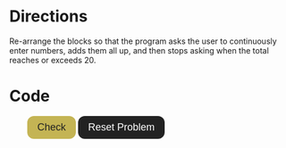 # Directions
Re-arrange the blocks so that the program asks the user to continuously enter numbers, adds them all up, and then stops asking when the total reaches or exceeds 20.

# Code
<div id="sortableTrash" class="sortable-code"></div> 
<div id="sortable" class="sortable-code"></div> 
<div style="clear:both;"></div> 
<p id="buttons"> 
    <input id="feedbackLink" class="button" value="Check" type="button" /> 
    <input id="newInstanceLink" class="button" value="Reset Problem" type="button" /> 
</p>

<style>
    #buttons {
        padding-left: 32px;
    }
   .button {
        padding: 8px 16px;
        border: 2px solid transparent;
        border-radius: 12px;
        font-size: 18px;
    }
    .button:hover {
        cursor: pointer;
    }

    #feedbackLink {
        background: #C4B454;
        color: #222;
    }
    #feedbackLink:hover {
        color: #222;
        background: white;
        border: 2px solid #C4B454;
    }
    #feedbackLink:active {
        outline: 2px solid #C4B454;
    }

    #newInstanceLink {
        background: #222;
        color: white;
    }
    #newInstanceLink:hover {
        color: #222;
        background: white;
        border: 2px solid #222;
    }

    #newInstanceLink:active {
        outline: 2px solid #222;
    }

</style>

<script type="text/javascript"> 
(function(){
  var initial = "total = 0\n" +
    "while True:\n" +
    "	number = input(&quot;Enter a number&quot;)\n" +
    "	number = int(number)\n" +
    "	total = total + number\n" +
    "	if number &gt;= 20:\n" +
    "		break";
  var parsonsPuzzle = new ParsonsWidget({
    "sortableId": "sortable",
    "max_wrong_lines": 10,
    "grader": ParsonsWidget._graders.LineBasedGrader,
    "exec_limit": 2500,
    "can_indent": true,
    "x_indent": 50,
    "lang": "en",
    "show_feedback": true
  });
  parsonsPuzzle.init(initial);
  parsonsPuzzle.shuffleLines();
  $("#newInstanceLink").click(function(event){ 
      event.preventDefault(); 
      parsonsPuzzle.shuffleLines(); 
  }); 
  $("#feedbackLink").click(function(event){ 
      event.preventDefault(); 
      parsonsPuzzle.getFeedback(); 
  }); 
})(); 
</script>
